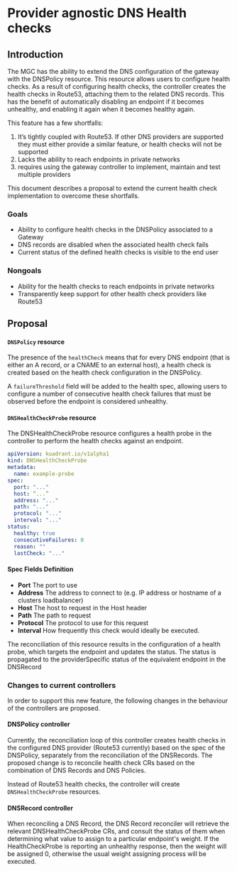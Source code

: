 # Provider agnostic DNS Health checks

## Introduction

The MGC has the ability to extend the DNS configuration of the gateway with the DNSPolicy resource. This resource allows 
users to configure health checks. As a result of configuring health checks, the controller creates the health checks in 
Route53, attaching them to the related DNS records. This has the benefit of automatically disabling an endpoint if it 
becomes unhealthy, and enabling it again when it becomes healthy again.

This feature has a few shortfalls:
1. It’s tightly coupled with Route53. If other DNS providers are supported they must either provide a similar feature, 
or health checks will not be supported
2. Lacks the ability to reach endpoints in private networks
3. requires using the gateway controller to implement, maintain and test multiple providers

This document describes a proposal to extend the current health check implementation to overcome these shortfalls.

### Goals

* Ability to configure health checks in the DNSPolicy associated to a Gateway
* DNS records are disabled when the associated health check fails
* Current status of the defined health checks is visible to the end user

### Nongoals
* Ability for the health checks to reach endpoints in private networks
* Transparently keep support for other health check providers like Route53

## Proposal

#### `DNSPolicy` resource

The presence of the `healthCheck` means that for every DNS endpoint (that is either an A record, or a CNAME to an external host), 
a health check is created based on the health check configuration in the DNSPolicy.

A `failureThreshold` field will be added to the health spec, allowing users to configure a number of consecutive health 
check failures that must be observed before the endpoint is considered unhealthy.

#### `DNSHealthCheckProbe` resource

The DNSHealthCheckProbe resource configures a health probe in the controller to perform the health checks against an 
endpoint.

```yaml
apiVersion: kuadrant.io/v1alpha1
kind: DNSHealthCheckProbe
metadata:
  name: example-probe
spec:
  port: "..."
  host: “...”
  address: "..."
  path: "..."
  protocol: "..."
  interval: "..."
status:
  healthy: true
  consecutiveFailures: 0
  reason: ""
  lastCheck: "..."
```

#### Spec Fields Definition
- **Port** The port to use
- **Address** The address to connect to (e.g. IP address or hostname of a clusters loadbalancer)
- **Host** The host to request in the Host header
- **Path** The path to request
- **Protocol** The protocol to use for this request
- **Interval** How frequently this check would ideally be executed.

The reconciliation of this resource results in the configuration of a health probe, which targets the endpoint and 
updates the status. The status is propagated to the providerSpecific status of the equivalent endpoint in the DNSRecord

### Changes to current controllers

In order to support this new feature, the following changes in the behaviour of the controllers are proposed.

#### DNSPolicy controller

Currently, the reconciliation loop of this controller creates health checks in the configured DNS provider 
(Route53 currently) based on the spec of the DNSPolicy, separately from the reconciliation of the DNSRecords. 
The proposed change is to reconcile health check CRs based on the combination of DNS Records and DNS Policies.

Instead of Route53 health checks, the controller will create `DNSHealthCheckProbe` resources.

#### DNSRecord controller

When reconciling a DNS Record, the DNS Record reconciler will retrieve the relevant DNSHealthCheckProbe CRs, and consult
the status of them when determining what value to assign to a particular endpoint's weight. If the HealthCheckProbe is 
reporting an unhealthy response, then the weight will be assigned 0, otherwise the usual weight assigning process will 
be executed.
